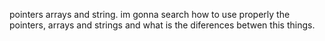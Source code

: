 pointers arrays and string.
im gonna search how to use properly the pointers, arrays and strings and
what is the diferences betwen this things.
